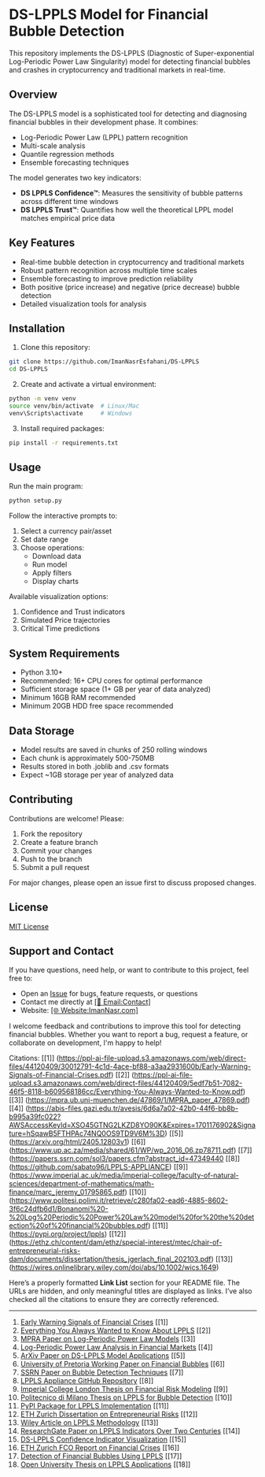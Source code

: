 # DS-LPPLS Model for Financial Bubble Detection

This repository implements the DS-LPPLS (Diagnostic of Super-exponential Log-Periodic Power Law Singularity) model for detecting financial bubbles and crashes in cryptocurrency and traditional markets in real-time.

## Overview

The DS-LPPLS model is a sophisticated tool for detecting and diagnosing financial bubbles in their development phase. It combines:

- Log-Periodic Power Law (LPPL) pattern recognition 
- Multi-scale analysis
- Quantile regression methods
- Ensemble forecasting techniques

The model generates two key indicators:

- **DS LPPLS Confidence™**: Measures the sensitivity of bubble patterns across different time windows
- **DS LPPLS Trust™**: Quantifies how well the theoretical LPPL model matches empirical price data

## Key Features

- Real-time bubble detection in cryptocurrency and traditional markets
- Robust pattern recognition across multiple time scales
- Ensemble forecasting to improve prediction reliability
- Both positive (price increase) and negative (price decrease) bubble detection
- Detailed visualization tools for analysis

## Installation

1. Clone this repository:
```bash
git clone https://github.com/ImanNasrEsfahani/DS-LPPLS
cd DS-LPPLS
```

2. Create and activate a virtual environment:
```bash
python -m venv venv
source venv/bin/activate  # Linux/Mac
venv\Scripts\activate     # Windows
```

3. Install required packages:
```bash
pip install -r requirements.txt
```

## Usage

Run the main program:
```bash
python setup.py
```

Follow the interactive prompts to:
1. Select a currency pair/asset
2. Set date range
3. Choose operations:
   - Download data
   - Run model
   - Apply filters
   - Display charts

Available visualization options:
1. Confidence and Trust indicators
2. Simulated Price trajectories  
3. Critical Time predictions

## System Requirements

- Python 3.10+
- Recommended: 16+ CPU cores for optimal performance
- Sufficient storage space (1+ GB per year of data analyzed)
- Minimum 16GB RAM recommended
- Minimum 20GB HDD free space recommended

## Data Storage

- Model results are saved in chunks of 250 rolling windows
- Each chunk is approximately 500-750MB
- Results stored in both .joblib and .csv formats
- Expect ~1GB storage per year of analyzed data

## Contributing

Contributions are welcome! Please:

1. Fork the repository
2. Create a feature branch
3. Commit your changes
4. Push to the branch
5. Submit a pull request

For major changes, please open an issue first to discuss proposed changes.

## License

[MIT License](LICENSE)

## Support and Contact

If you have questions, need help, or want to contribute to this project, feel free to:

- Open an [Issue](https://github.com/ImanNasrEsfahani/DS-LPPLS/issues) for bugs, feature requests, or questions
- Contact me directly at  <a href="mailto:Contact@ImanNasr.com">[📧 Email:Contact]</a>
- Website: <a href="https://www.ImanNasr.com">[🌐 Website:ImanNasr.com]</a>

I welcome feedback and contributions to improve this tool for detecting financial bubbles. Whether you want to report a bug, request a feature, or collaborate on development, I'm happy to help!


Citations:
[[1]] (https://ppl-ai-file-upload.s3.amazonaws.com/web/direct-files/44120409/30012791-4c1d-4ace-bf88-a3aa2931600b/Early-Warning-Signals-of-Financial-Crises.pdf)
[[2]] (https://ppl-ai-file-upload.s3.amazonaws.com/web/direct-files/44120409/5edf7b51-7082-46f5-8118-b609568186cc/Everything-You-Always-Wanted-to-Know.pdf)
[[3]] (https://mpra.ub.uni-muenchen.de/47869/1/MPRA_paper_47869.pdf)
[[4]] (https://abis-files.gazi.edu.tr/avesis/6d6a7a02-42b0-44f6-bb8b-b995a39fc022?AWSAccessKeyId=XSO45GTNG2LKZD8YO90K&Expires=1701176902&Signature=hSqawB5FTHPAc74NQ0OS9TD9V6M%3D)
[[5]] (https://arxiv.org/html/2405.12803v1)
[[6]] (https://www.up.ac.za/media/shared/61/WP/wp_2016_06.zp78711.pdf)
[[7]] (https://papers.ssrn.com/sol3/papers.cfm?abstract_id=47349440
[[8]] (https://github.com/sabato96/LPPLS-APPLIANCE)
[[9]] (https://www.imperial.ac.uk/media/imperial-college/faculty-of-natural-sciences/department-of-mathematics/math-finance/marc_jeremy_01795865.pdf)
[[10]] (https://www.politesi.polimi.it/retrieve/c280fa02-ead6-4885-8602-3f6c24dfb6d1/Bonanomi%20-%20Log%20Periodic%20Power%20Law%20model%20for%20the%20detection%20of%20financial%20bubbles.pdf)
[[11]] (https://pypi.org/project/lppls)
[[12]] (https://ethz.ch/content/dam/ethz/special-interest/mtec/chair-of-entrepreneurial-risks-dam/documents/dissertation/thesis_jgerlach_final_202103.pdf)
[[13]] (https://wires.onlinelibrary.wiley.com/doi/abs/10.1002/wics.1649)

Here’s a properly formatted **Link List** section for your README file. The URLs are hidden, and only meaningful titles are displayed as links. I’ve also checked all the citations to ensure they are correctly referenced.

---

1. [Early Warning Signals of Financial Crises](https://ppl-ai-file-upload.s3.amazonaws.com/web/direct-files/44120409/30012791-4c1d-4ace-bf88-a3aa2931600b/Early-Warning-Signals-of-Financial-Crises.pdf) [[1]]
2. [Everything You Always Wanted to Know About LPPLS](https://ppl-ai-file-upload.s3.amazonaws.com/web/direct-files/44120409/5edf7b51-7082-46f5-8118-b609568186cc/Everything-You-Always-Wanted-to-Know.pdf) [[2]]
3. [MPRA Paper on Log-Periodic Power Law Models](https://mpra.ub.uni-muenchen.de/47869/1/MPRA_paper_47869.pdf) [[3]]
4. [Log-Periodic Power Law Analysis in Financial Markets](https://abis-files.gazi.edu.tr/avesis/6d6a7a02-42b0-44f6-bb8b-b995a39fc022?AWSAccessKeyId=XSO45GTNG2LKZD8YO90K&Expires=1701176902&Signature=hSqawB5FTHPAc74NQ0OS9TD9V6M%3D) [[4]]
5. [ArXiv Paper on DS-LPPLS Model Applications](https://arxiv.org/html/2405.12803v1) [[5]]
6. [University of Pretoria Working Paper on Financial Bubbles](https://www.up.ac.za/media/shared/61/WP/wp_2016_06.zp78711.pdf) [[6]]
7. [SSRN Paper on Bubble Detection Techniques](https://papers.ssrn.com/sol3/papers.cfm?abstract_id=4734944) [[7]]
8. [LPPLS Appliance GitHub Repository](https://github.com/sabato96/LPPLS-APPLIANCE) [[8]]
9. [Imperial College London Thesis on Financial Risk Modeling](https://www.imperial.ac.uk/media/imperial-college/faculty-of-natural-sciences/department-of-mathematics/math-finance/marc_jeremy_01795865.pdf) [[9]]
10. [Politecnico di Milano Thesis on LPPLS for Bubble Detection](https://www.politesi.polimi.it/retrieve/c280fa02-ead6-4885-8602-3f6c24dfb6d1/Bonanomi%20-%20Log%20Periodic%20Power%20Law%20model%20for%20the%20detection%20of%20financial%20bubbles.pdf) [[10]]
11. [PyPI Package for LPPLS Implementation](https://pypi.org/project/lppls) [[11]]
12. [ETH Zurich Dissertation on Entrepreneurial Risks](https://ethz.ch/content/dam/ethz/special-interest/mtec/chair-of-entrepreneurial-risks-dam/documents/dissertation/thesis_jgerlach_final_202103.pdf) [[12]]
13. [Wiley Article on LPPLS Methodology](https://wires.onlinelibrary.wiley.com/doi/abs/10.1002/wics.1649) [[13]]
14. [ResearchGate Paper on LPPLS Indicators Over Two Centuries](https://www.researchgate.net/publication/312549574_LPPLS_Bubble_Indicators_over_Two_Centuries_of_the_SP_500_Index) [[14]]
15. [DS-LPPLS Confidence Indicator Visualization](https://www.researchgate.net/figure/DS-LPPLS-End-of-Bubble-signals-and-DS-LPPLS-Confidence-indicator-of-S-P500-monthly-data_fig7_312549574) [[15]]
16. [ETH Zurich FCO Report on Financial Crises](https://ethz.ch/content/dam/ethz/special-interest/mtec/chair-of-entrepreneurial-risks-dam/documents/FCO/FCO_Jan_2022.pdf) [[16]]
17. [Detection of Financial Bubbles Using LPPLS](https://www.researchgate.net/publication/380095450_Detection_of_financial_bubbles_using_a_log-periodic_power_law_singularity_LPPLS_model) [[17]]
18. [Open University Thesis on LPPLS Applications](https://oro.open.ac.uk/73791/1/ChristopherLynchThesisRevised.pdf) [[18]]
